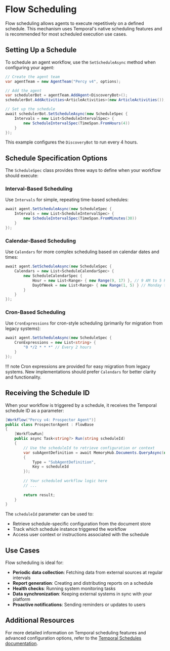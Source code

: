 # Flow Scheduling

Flow scheduling allows agents to execute repetitively on a defined schedule. This mechanism uses Temporal's native scheduling features and is recommended for most scheduled execution use cases.

## Setting Up a Schedule

To schedule an agent workflow, use the `SetScheduleAsync` method when configuring your agent:

```csharp
// Create the agent team
var agentTeam = new AgentTeam("Percy v4", options);

// Add the agent
var schedulerBot = agentTeam.AddAgent<DiscoveryBot>();
schedulerBot.AddActivities<ArticleActivities>(new ArticleActivities());

// Set up the schedule
await schedulerBot.SetScheduleAsync(new ScheduleSpec {
    Intervals = new List<ScheduleIntervalSpec> {
        new ScheduleIntervalSpec(TimeSpan.FromHours(4))
    }
});
```

This example configures the `DiscoveryBot` to run every 4 hours.

## Schedule Specification Options

The `ScheduleSpec` class provides three ways to define when your workflow should execute:

### Interval-Based Scheduling

Use `Intervals` for simple, repeating time-based schedules:

```csharp
await agent.SetScheduleAsync(new ScheduleSpec {
    Intervals = new List<ScheduleIntervalSpec> {
        new ScheduleIntervalSpec(TimeSpan.FromMinutes(30))
    }
});
```

### Calendar-Based Scheduling

Use `Calendars` for more complex scheduling based on calendar dates and times:

```csharp
await agent.SetScheduleAsync(new ScheduleSpec {
    Calendars = new List<ScheduleCalendarSpec> {
        new ScheduleCalendarSpec {
            Hour = new List<Range> { new Range(9, 17) }, // 9 AM to 5 PM
            DayOfWeek = new List<Range> { new Range(1, 5) } // Monday to Friday
        }
    }
});
```

### Cron-Based Scheduling

Use `CronExpressions` for cron-style scheduling (primarily for migration from legacy systems):

```csharp
await agent.SetScheduleAsync(new ScheduleSpec {
    CronExpressions = new List<string> {
        "0 */2 * * *" // Every 2 hours
    }
});
```

!!! note
    Cron expressions are provided for easy migration from legacy systems. New implementations should prefer `Calendars` for better clarity and functionality.

## Receiving the Schedule ID

When your workflow is triggered by a schedule, it receives the Temporal schedule ID as a parameter:

```csharp
[Workflow("Percy v4: Prospector Agent")]
public class ProspectorAgent : FlowBase
{
    [WorkflowRun]
    public async Task<string?> Run(string scheduleId)
    {
        // Use the scheduleId to retrieve configuration or context
        var subAgentDefinition = await MemoryHub.Documents.QueryAsync(new DocumentQuery
        {
            Type = "SubAgentDefinition",
            Key = scheduleId
        });
        
        // Your scheduled workflow logic here
        // ...
        
        return result;
    }
}
```

The `scheduleId` parameter can be used to:

- Retrieve schedule-specific configuration from the document store
- Track which schedule instance triggered the workflow
- Access user context or instructions associated with the schedule

## Use Cases

Flow scheduling is ideal for:

- **Periodic data collection**: Fetching data from external sources at regular intervals
- **Report generation**: Creating and distributing reports on a schedule
- **Health checks**: Running system monitoring tasks
- **Data synchronization**: Keeping external systems in sync with your platform
- **Proactive notifications**: Sending reminders or updates to users

## Additional Resources

For more detailed information on Temporal scheduling features and advanced configuration options, refer to the [Temporal Schedules documentation](https://docs.temporal.io/develop/dotnet/schedules).



